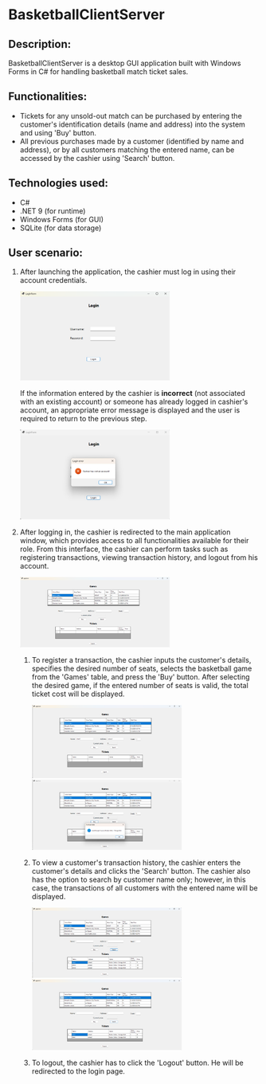 <h1>BasketballClientServer</h1>

<h2>Description:</h2>
<p>
  BasketballClientServer is a desktop GUI application built with Windows Forms in C# for handling basketball match ticket sales.
</p>
<h2>Functionalities:</h2>
<ul>
  <li>
    Tickets for any unsold-out match can be purchased by entering the customer's identification details (name and address) into the system and using 'Buy' button.
  </li>
  <li>
    All previous purchases made by a customer (identified by name and address), or by all customers matching the entered name, can be accessed by the cashier using 'Search' button.
  </li>
</ul>

<h2>
  Technologies used:
</h2>
<ul>
  <li>
    C#
  </li>
  <li>
    .NET 9 (for runtime)
  </li>
  <li>
    Windows Forms (for GUI)
  </li>
  <li>
    SQLite (for data storage)
  </li>
</ul>

<h2>
  User scenario:
</h2>
<ol>
  <li>
    <p>
      After launching the application, the cashier must log in using their account credentials.
    </p>
    <img src="../images/BasketballClientServer/loginForm.png" alt="loginForm" width="300">
    <p>
      If the information entered by the cashier is <b>incorrect</b> (not associated with an existing account) or someone has already logged in cashier's account, an appropriate error message is displayed and the user is required to return to the previous step.
    </p>
    <img src="../images/BasketballClientServer/loginFormError.png" alt="loginFormError" width="300">
  </li>
    
  <li>
    <p>
      After logging in, the cashier is redirected to the main application window, which provides access to all functionalities available for their role. From this interface, the cashier can perform tasks such as registering transactions, viewing transaction history, and logout from his account.
    </p>
    <img src="../images/BasketballClientServer/appForm.png" alt="appForm" width="300">
    <ol>
      <li>
        <p>
          To register a transaction, the cashier inputs the customer's details, specifies the desired number of seats, selects the basketball game from the 'Games' table, and press the 'Buy' button.
          After selecting the desired game, if the entered number of seats is valid, the total ticket cost will be displayed.
        </p>
        <img src="../images/BasketballClientServer/appFormBuyBefore.png" alt="appFormBuyBefore" width="300">
        <img src="../images/BasketballClientServer/appFormBuyAfter.png" alt="appFormBuyAfter" width="300">
      </li>
      <li>
         <p>
           To view a customer's transaction history, the cashier enters the customer's details and clicks the 'Search' button.
           The cashier also has the option to search by customer name only; however, in this case, the transactions of all customers with the entered name will be displayed.
         </p>
         <img src="../images/BasketballClientServer/appFormSearchNameAddress.png" alt="appFormSearchNameAddress.png" width="300">
         <img src="../images/BasketballClientServer/appFormSearchName.png" alt="appFormSearchName.png" width="300">
      </li>
      <li>
        <p>
          To logout, the cashier has to click the 'Logout' button. He will be redirected to the login page.
        </p>
      </li>
    </ol>
  </li>
</ol>




